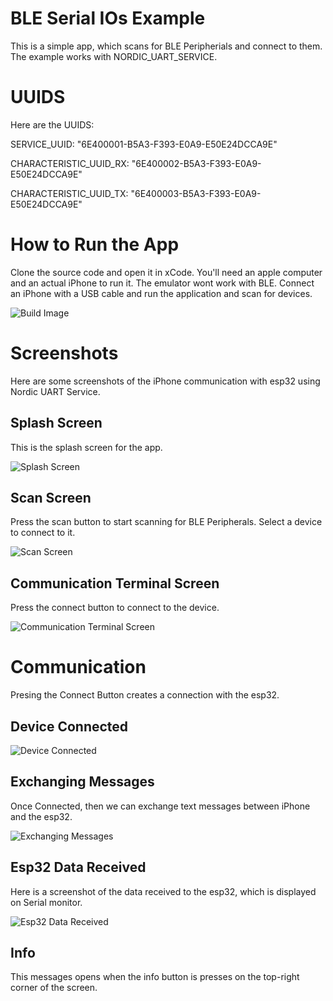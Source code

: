 # BLE Serial IOs Example

This is a simple app, which scans for BLE Peripherials and connect to them. The example works with NORDIC_UART_SERVICE.

# UUIDS

Here are the UUIDS:

SERVICE_UUID:           "6E400001-B5A3-F393-E0A9-E50E24DCCA9E"

CHARACTERISTIC_UUID_RX: "6E400002-B5A3-F393-E0A9-E50E24DCCA9E"

CHARACTERISTIC_UUID_TX: "6E400003-B5A3-F393-E0A9-E50E24DCCA9E"

# How to Run the App

Clone the source code and open it in xCode. You'll need an apple computer and an actual iPhone to run it. The emulator wont work with BLE. Connect an iPhone with a USB cable and run the application and scan for devices.

![Build Image](markdown.assets/README/Screenshot%202021-10-21%20at%204.22.24%20PM.png)

# Screenshots

Here are some screenshots of the iPhone communication with esp32 using Nordic UART Service.

## Splash Screen

This is the splash screen for the app.

![Splash Screen](markdown.assets/README/IMG_5085.png)

## Scan Screen

Press the scan button to start scanning for BLE Peripherals. Select a device to connect to it.

![Scan Screen](markdown.assets/README/IMG_5086.png)

## Communication Terminal Screen

Press the connect button to connect to the device.

![Communication Terminal Screen](markdown.assets/README/IMG_5087.png)

# Communication

Presing the Connect Button creates a connection with the esp32.

## Device Connected

![Device Connected](markdown.assets/README/IMG_5089.png)

## Exchanging Messages

Once Connected, then we can exchange text messages between iPhone and the esp32.

![Exchanging Messages](markdown.assets/README/IMG_5090.png)

## Esp32 Data Received

Here is a screenshot of the data received to the esp32, which is displayed on Serial monitor.

![Esp32 Data Received](markdown.assets/README/Screenshot%202021-10-21%20at%204.16.40%20PM.png)

## Info

This messages opens when the info button is presses on the top-right corner of the screen.

